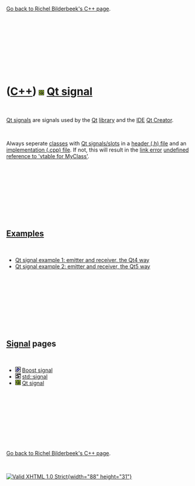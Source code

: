 

[Go back to Richel Bilderbeek's C++ page](Cpp.htm).

 

 

 

 

 

([C++](Cpp.htm)) ![Qt](PicQt.png) [Qt signal](CppQtSignal.htm)
==============================================================

 

[Qt signals](CppQtSignal.htm) are signals used by the [Qt](CppQt.htm)
[library](CppLibrary.htm) and the [IDE](CppIde.htm) [Qt
Creator](CppQtCreator.htm).

 

Always seperate [classes](CppClass.htm) with [Qt
signals/slots](CppQtSignal.htm) in a [header (.h)
file](CppHeaderFile.htm) and an [implementation (.cpp)
file](CppImplementationFile.htm). If not, this will result in the [link
error](CppLinkError.htm) [undefined reference to 'vtable for
MyClass'](CppLinkErrorUndefinedReferenceToVtableForMyDialog.htm).

 

 

 

 

 

[Examples](CppExample.htm)
--------------------------

 

-   [Qt signal example 1: emitter and receiver, the Qt4
    way](CppQtSignalExample1.htm)
-   [Qt signal example 2: emitter and receiver, the Qt5
    way](CppQtSignalExample2.htm)

 

 

 

 

 

[Signal](CppSignal.htm) pages
-----------------------------

 

-   ![Boost](PicBoost.png) [Boost signal](CppBoostSignal.htm)
-   ![STL](PicStl.png) [std::signal](CppStdSignal.htm)
-   ![Qt](PicQt.png) [Qt signal](CppQtSignal.htm)

 

 

 

 

 

[Go back to Richel Bilderbeek's C++ page](Cpp.htm).



 

[![Valid XHTML 1.0 Strict](valid-xhtml10.png){width="88"
height="31"}](http://validator.w3.org/check?uri=referer)
